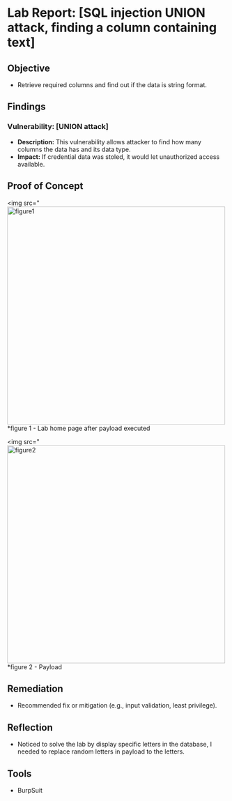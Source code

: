 # Lab Report: [SQL injection UNION attack, finding a column containing text]


##  Objective
- Retrieve required columns and find out if the data is string format.  

##  Findings
### Vulnerability: [UNION attack]
- **Description:** This vulnerability allows attacker to find how many columns the data has and its data type.  
- **Impact:** If credential data was stoled, it would let unauthorized access available.   

## Proof of Concept   
<img src="<img src="https://github.com/itr-a/SQLi/blob/main/Assets/UNION.png" alt="figure1" width="500"/>   
*figure 1 - Lab home page after payload executed    

<img src="<img src="https://github.com/itr-a/SQLi/blob/main/Assets/find_string_data_payload.png" alt="figure2" width="500"/>   
*figure 2 - Payload

##  Remediation
- Recommended fix or mitigation (e.g., input validation, least privilege).  

##  Reflection
- Noticed to solve the lab by display specific letters in the database, I needed to replace random letters in payload to the letters.  

## Tools
- BurpSuit